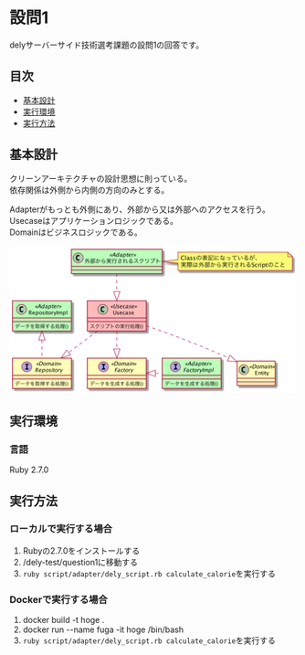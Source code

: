 # 設問1
delyサーバーサイド技術選考課題の設問1の回答です。

## 目次
- [基本設計](#基本設計)
- [実行環境](#実行環境)
- [実行方法](#実行方法)

## 基本設計
クリーンアーキテクチャの設計思想に則っている。  
依存関係は外側から内側の方向のみとする。  

Adapterがもっとも外側にあり、外部から又は外部へのアクセスを行う。  
Usecaseはアプリケーションロジックである。  
Domainはビジネスロジックである。

![](./document/arch.png)

## 実行環境
### 言語
Ruby 2.7.0

## 実行方法

### ローカルで実行する場合
1. Rubyの2.7.0をインストールする
2. /dely-test/question1に移動する
3. `ruby script/adapter/dely_script.rb calculate_calorie`を実行する


### Dockerで実行する場合
1. docker build -t hoge .
2. docker run --name fuga -it hoge /bin/bash
3. `ruby script/adapter/dely_script.rb calculate_calorie`を実行する
